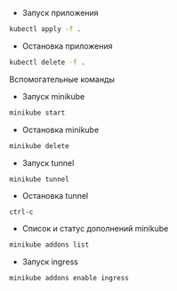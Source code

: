 - Запуск приложения
```bash
kubectl apply -f .
```

- Остановка приложения
```bash
kubectl delete -f .
```

Вспомогательные команды
- Запуск minikube
```bash
minikube start
```
- Остановка minikube
```bash
minikube delete
```
- Запуск tunnel
```bash
minikube tunnel
```
- Остановка tunnel
```
ctrl-c
```
- Список и статус дополнений minikube
```bash
minikube addons list
```
- Запуск ingress
```bash
minikube addons enable ingress
```

